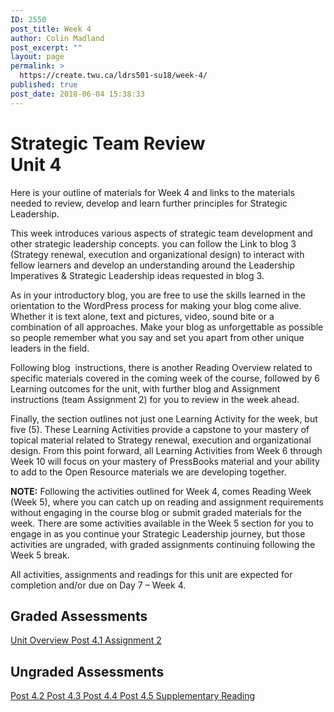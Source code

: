 ```yaml
---
ID: 2550
post_title: Week 4
author: Colin Madland
post_excerpt: ""
layout: page
permalink: >
  https://create.twu.ca/ldrs501-su18/week-4/
published: true
post_date: 2018-06-04 15:38:33
---
```

<!--themify_builder_static--><h1>Strategic Team Review<br/>Unit 4</h1>
 <p>Here is your outline of materials for Week 4 and links to the materials needed to review, develop and learn further principles for Strategic Leadership.</p><p>This week introduces various aspects of strategic team development and other strategic leadership concepts. you can follow the Link to blog 3 (Strategy renewal, execution and organizational design) to interact with fellow learners and develop an understanding around the Leadership Imperatives &#038; Strategic Leadership ideas requested in blog 3.</p><p>As in your introductory blog, you are free to use the skills learned in the orientation to the WordPress process for making your blog come alive. Whether it is text alone, text and pictures, video, sound bite or a combination of all approaches. Make your blog as unforgettable as possible so people remember what you say and set you apart from other unique leaders in the field.</p><p>Following blog  instructions, there is another Reading Overview related to specific materials covered in the coming week of the course, followed by 6 Learning outcomes for the unit, with further blog and Assignment instructions (team Assignment 2) for you to review in the week ahead.</p><p>Finally, the section outlines not just one Learning Activity for the week, but five (5). These Learning Activities provide a capstone to your mastery of topical material related to Strategy renewal, execution and organizational design. From this point forward, all Learning Activities from Week 6 through Week 10 will focus on your mastery of PressBooks material and your ability to add to the Open Resource materials we are developing together.</p><p><strong>NOTE:</strong> Following the activities outlined for Week 4, comes Reading Week (Week 5), where you can catch up on reading and assignment requirements without engaging in the course blog or submit graded materials for the week. There are some activities available in the Week 5 section for you to engage in as you continue your Strategic Leadership journey, but those activities are ungraded, with graded assignments continuing following the Week 5 break.</p><p>All activities, assignments and readings for this unit are expected for completion and/or due on Day 7 &#8211; Week 4.</p>
<h2>Graded Assessments<br/></h2>
 
 <a href="https://create.twu.ca/ldrs501-su18/unit-4/"> Unit Overview </a> <a href="https://create.twu.ca/ldrs501-su18/post-4-1/"> Post 4.1 </a> <a href="https://create.twu.ca/ldrs501-su18/assignment-2/"> Assignment 2 </a> 
<h2>Ungraded Assessments<br/></h2>
 
 <a href="https://create.twu.ca/ldrs501-su18/week-4-post-4-2/"> Post 4.2 </a> <a href="https://create.twu.ca/ldrs501-su18/post-4-3/"> Post 4.3 </a> <a href="https://create.twu.ca/ldrs501-su18/week-4-post-4-4"> Post 4.4 </a> <a href="https://create.twu.ca/ldrs501-su18/week-4-post-4-5"> Post 4.5 </a> <a href="https://create.twu.ca/ldrs501-su18/week-4-supplementary-reading/"> Supplementary Reading </a><!--/themify_builder_static-->

&nbsp;